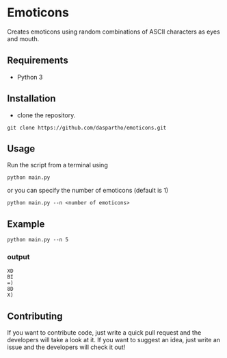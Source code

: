 # Emoticons
Creates emoticons using random combinations of ASCII characters as eyes and mouth.

## Requirements
- Python 3

## Installation
- clone the repository.
```
git clone https://github.com/daspartho/emoticons.git
```

## Usage
Run the script from a terminal using
```
python main.py
```
or you can specify the number of emoticons (default is 1)
```
python main.py --n <number of emoticons>
```

## Example
```
python main.py --n 5
```
### output
```
XD
BI
=)
8D
X)
```

## Contributing
If you want to contribute code, just write a quick pull request and the developers will take a look at it.
If you want to suggest an idea, just write an issue and the developers will check it out!
